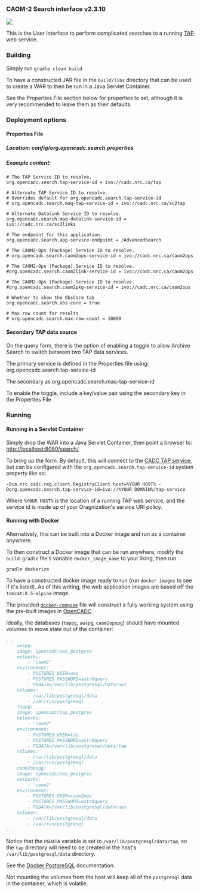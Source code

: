 
### CAOM-2 Search interface v2.3.10

<a href="https://travis-ci.org/opencadc/caom2ui"><img src="https://travis-ci.org/opencadc/caom2ui.svg?branch=master" /></a>

This is the User Interface to perform complicated searches to a running [TAP](http://www.ivoa.net/documents/TAP/) web service.

### Building

Simply run
`gradle clean build`

To have a constructed JAR file in the `build/libs` directory that can be used to create a WAR to then be run in a Java Servlet Container.

See the Properties File section below for properties to set, although it is very recommended to leave
them as their defaults.

### Deployment options
#### Properties File
##### Location: config/org.opencadc.search.properties

##### Example content:
```
# The TAP Service ID to resolve.
org.opencadc.search.tap-service-id = ivo://cadc.nrc.ca/tap

# Alternate TAP Service ID to resolve.
# Overrides default for org.opencadc.search.tap-service-id
# org.opencadc.search.maq-tap-service-id = ivo://cadc.nrc.ca/sc2tap

# Alternate Datalink Service ID to resolve.
org.opencadc.search.maq-datalink-service-id = ivo://cadc.nrc.ca/sc2links

# The endpoint for this application. 
org.opencadc.search.app-service-endpoint = /AdvancedSearch

# The CAOM2-Ops (Package) Service ID to resolve.
# org.opencadc.search.caom2ops-service-id = ivo://cadc.nrc.ca/caom2ops

# The CAOM2-Ops (Package) Service ID to resolve.
#org.opencadc.search.caom2link-service-id = ivo://cadc.nrc.ca/caom2ops

# The CAOM2-Ops (Package) Service ID to resolve.
#org.opencadc.search.caom2pkg-service-id = ivo://cadc.nrc.ca/caom2ops

# Whether to show the ObsCore tab
org.opencadc.search.obs-core = true

# Max row count for results
# org.opencadc.search.max-row-count = 10000
```

#### Secondary TAP data source
On the query form, there is the option of enabling a toggle to allow Archive Search to switch between two TAP data services.

The primary service is defined in the Properties file using:
org.opencadc.search.tap-service-id

The secondary as
org.opencadc.search.maq-tap-service-id

To enable the toggle, include a key/value pair using the secondary key in the Properties File


### Running

#### Running in a Servlet Container
Simply drop the WAR into a Java Servlet Container, then point a browser to:
[http://localhost:8080/search/](http://localhost:8080/search/)

To bring up the form.  By default, this will connect to the [CADC TAP service](http://www.cadc-ccda.hia-iha.nrc-cnrc.gc.ca/tap), but can be configured with the `org.opencadc.search.tap-service-id` system property like so:

`-Dca.nrc.cadc.reg.client.RegistryClient.host=%YOUR HOST% -Dorg.opencadc.search.tap-service-id=ivo://%YOUR DOMAIN%/tap-service`

Where `%YOUR HOST%` is the location of a running TAP web service, and the service id is made up of your Oragnization's service URI policy.

#### Running with Docker

Alternatively, this can be built into a Docker image and run as a container anywhere.

To then construct a Docker image that can be run anywhere, modify the `build.gradle` file's variable `docker_image_name` to your liking, then run

`gradle dockerize`

To have a constructed docker image ready to run (run `docker images` to see if it's listed).  As of this writing, the web application images are based off the `tomcat:8.5-alpine` image.

The provided [`docker-compose`](docker-compose.yml) file will construct a fully working system using the pre-built images in [OpenCADC](https://hub.docker.com/r/opencadc/).

Ideally, the databases (`tappg`, `uwspg`, `caom2opspg`) should have mounted volumes to move state out of the container:

```YAML
...
    uwspg:
    image: opencadc/uws_postgres
    networks:
        - 'caom2'
    environment:
        - POSTGRES_USER=uws
        - POSTGRES_PASSWORD=astr0query
        - PGDATA=/var/lib/postgresql/data/uws
    volumes:
        - /var/lib/postgresql/data
        - /var/run/postgresql
    tappg:
    image: opencadc/tap_postgres
    networks:
        - 'caom2'
    environment:
        - POSTGRES_USER=tap
        - POSTGRES_PASSWORD=astr0query
        - PGDATA=/var/lib/postgresql/data/tap
    volumes:
        - /var/lib/postgresql/data
        - /var/run/postgresql
    caom2opspg:
    image: opencadc/uws_postgres
    networks:
        - 'caom2'
    environment:
        - POSTGRES_USER=caom2ops
        - POSTGRES_PASSWORD=astr0query
        - PGDATA=/var/lib/postgresql/data/uws
    volumes:
        - /var/lib/postgresql/data
        - /var/run/postgresql
...
```

Notice that the `PGDATA` variable is set to `/var/lib/postgresql/data/tap`, so the `tap` directory will need to be created in the host's `/var/lib/postgresql/data` directory.

See the [Docker PostgreSQL](https://hub.docker.com/_/postgres) documentation.

Not mounting the volumes from the host will keep all of the `postgresql` data in the container, which is volatile.
